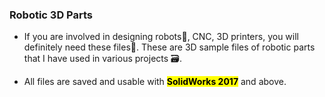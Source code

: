 ### Robotic 3D Parts

* If you are involved in designing robots🤖, CNC, 3D printers, you will definitely need these files📂.
These are 3D sample files of robotic parts that I have used in various projects 🗃.

* All files are saved and usable with **<mark>SolidWorks 2017</mark>** and above.
